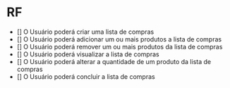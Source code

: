 # RF

- [] O Usuário poderá criar uma lista de compras
- [] O Usuário poderá adicionar um ou mais produtos a lista de compras
- [] O Usuário poderá remover um ou mais produtos da lista de compras
- [] O Usuário poderá visualizar a lista de compras
- [] O Usuário poderá alterar a quantidade de um produto da lista de compras
- [] O Usuário poderá concluir a lista de compras
